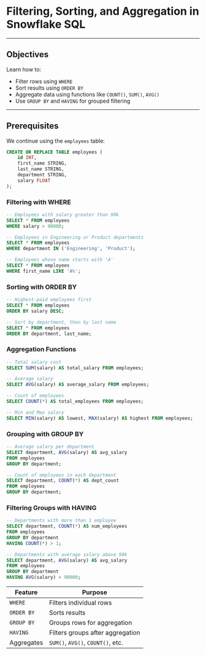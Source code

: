 # Filtering, Sorting, and Aggregation in Snowflake SQL

---

##  Objectives

Learn how to:

- Filter rows using `WHERE`
- Sort results using `ORDER BY`
- Aggregate data using functions like `COUNT()`, `SUM()`, `AVG()`
- Use `GROUP BY` and `HAVING` for grouped filtering

---

##  Prerequisites

We continue using the `employees` table:

```sql
CREATE OR REPLACE TABLE employees (
    id INT,
    first_name STRING,
    last_name STRING,
    department STRING,
    salary FLOAT
);
```

### Filtering with WHERE

```sql
-- Employees with salary greater than 90k
SELECT * FROM employees
WHERE salary > 90000;

-- Employees in Engineering or Product departments
SELECT * FROM employees
WHERE department IN ('Engineering', 'Product');

-- Employees whose name starts with 'A'
SELECT * FROM employees
WHERE first_name LIKE 'A%';
```

### Sorting with ORDER BY

```sql
-- Highest-paid employees first
SELECT * FROM employees
ORDER BY salary DESC;

-- Sort by department, then by last name
SELECT * FROM employees
ORDER BY department, last_name;
```


### Aggregation Functions

```sql
-- Total salary cost
SELECT SUM(salary) AS total_salary FROM employees;

-- Average salary
SELECT AVG(salary) AS average_salary FROM employees;

-- Count of employees
SELECT COUNT(*) AS total_employees FROM employees;

-- Min and Max salary
SELECT MIN(salary) AS lowest, MAX(salary) AS highest FROM employees;
```

### Grouping with GROUP BY

```sql
-- Average salary per department
SELECT department, AVG(salary) AS avg_salary
FROM employees
GROUP BY department;

-- Count of employees in each department
SELECT department, COUNT(*) AS dept_count
FROM employees
GROUP BY department;
```

### Filtering Groups with HAVING

```sql
-- Departments with more than 1 employee
SELECT department, COUNT(*) AS num_employees
FROM employees
GROUP BY department
HAVING COUNT(*) > 1;

-- Departments with average salary above 90k
SELECT department, AVG(salary) AS avg_salary
FROM employees
GROUP BY department
HAVING AVG(salary) > 90000;
```

| Feature    | Purpose                           |
| ---------- | --------------------------------- |
| `WHERE`    | Filters individual rows           |
| `ORDER BY` | Sorts results                     |
| `GROUP BY` | Groups rows for aggregation       |
| `HAVING`   | Filters groups after aggregation  |
| Aggregates | `SUM()`, `AVG()`, `COUNT()`, etc. |
